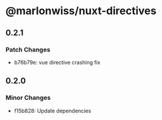 # @marlonwiss/nuxt-directives

## 0.2.1

### Patch Changes

- b76b79e: vue directive crashing fix

## 0.2.0

### Minor Changes

- f15b828: Update dependencies
